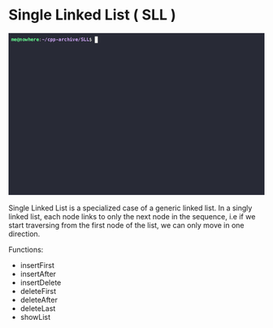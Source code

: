 # Single Linked List ( SLL )

<p align="center">
    <img src=SLL.gif>
</p>

Single Linked List is a specialized case of a generic linked list. In a singly linked list, each node links to only the next node in the sequence, i.e if we start traversing from the first node of the list, we can only move in one direction.

Functions:
- insertFirst
- insertAfter
- insertDelete
- deleteFirst
- deleteAfter
- deleteLast
- showList